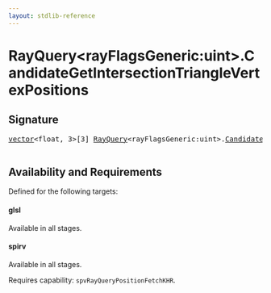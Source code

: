 ```yaml
---
layout: stdlib-reference
---
```


# RayQuery\<rayFlagsGeneric:uint\>\.CandidateGetIntersectionTriangleVertexPositions

## Signature 

<pre>
<a href="/stdlib-reference/types/vector/index" class="code_type">vector</a>&lt;<span class="code_keyword">float</span>, 3&gt;[3] <a href="/stdlib-reference/types/RayQuery/index" class="code_type">RayQuery</a>&lt;rayFlagsGeneric:<span class="code_keyword">uint</span>&gt;.<a href="/stdlib-reference/types/RayQuery/CandidateGetIntersectionTriangleVertexPositions">CandidateGetIntersectionTriangleVertexPositions</a>();

</pre>

## Availability and Requirements

Defined for the following targets:

#### glsl
Available in all stages.

#### spirv
Available in all stages.

Requires capability: `spvRayQueryPositionFetchKHR`.


